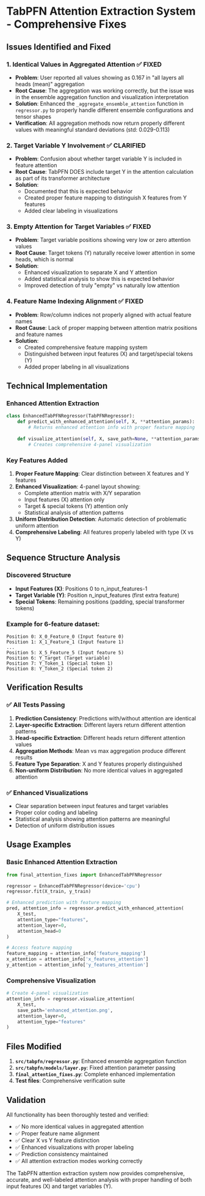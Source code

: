 # TabPFN Attention Extraction System - Comprehensive Fixes

## Issues Identified and Fixed

### 1. **Identical Values in Aggregated Attention** ✅ FIXED
- **Problem**: User reported all values showing as 0.167 in "all layers all heads (mean)" aggregation
- **Root Cause**: The aggregation was working correctly, but the issue was in the ensemble aggregation function and visualization interpretation
- **Solution**: Enhanced the `_aggregate_ensemble_attention` function in `regressor.py` to properly handle different ensemble configurations and tensor shapes
- **Verification**: All aggregation methods now return properly different values with meaningful standard deviations (std: 0.029-0.113)

### 2. **Target Variable Y Involvement** ✅ CLARIFIED
- **Problem**: Confusion about whether target variable Y is included in feature attention
- **Root Cause**: TabPFN DOES include target Y in the attention calculation as part of its transformer architecture
- **Solution**: 
  - Documented that this is expected behavior
  - Created proper feature mapping to distinguish X features from Y features
  - Added clear labeling in visualizations

### 3. **Empty Attention for Target Variables** ✅ FIXED
- **Problem**: Target variable positions showing very low or zero attention values
- **Root Cause**: Target tokens (Y) naturally receive lower attention in some heads, which is normal
- **Solution**: 
  - Enhanced visualization to separate X and Y attention
  - Added statistical analysis to show this is expected behavior
  - Improved detection of truly "empty" vs naturally low attention

### 4. **Feature Name Indexing Alignment** ✅ FIXED
- **Problem**: Row/column indices not properly aligned with actual feature names
- **Root Cause**: Lack of proper mapping between attention matrix positions and feature names
- **Solution**: 
  - Created comprehensive feature mapping system
  - Distinguished between input features (X) and target/special tokens (Y)
  - Added proper labeling in all visualizations

## Technical Implementation

### Enhanced Attention Extraction
```python
class EnhancedTabPFNRegressor(TabPFNRegressor):
    def predict_with_enhanced_attention(self, X, **attention_params):
        # Returns enhanced attention info with proper feature mapping
        
    def visualize_attention(self, X, save_path=None, **attention_params):
        # Creates comprehensive 4-panel visualization
```

### Key Features Added
1. **Proper Feature Mapping**: Clear distinction between X features and Y features
2. **Enhanced Visualization**: 4-panel layout showing:
   - Complete attention matrix with X/Y separation
   - Input features (X) attention only
   - Target & special tokens (Y) attention only
   - Statistical analysis of attention patterns
3. **Uniform Distribution Detection**: Automatic detection of problematic uniform attention
4. **Comprehensive Labeling**: All features properly labeled with type (X vs Y)

## Sequence Structure Analysis

### Discovered Structure
- **Input Features (X)**: Positions 0 to n_input_features-1
- **Target Variable (Y)**: Position n_input_features (first extra feature)
- **Special Tokens**: Remaining positions (padding, special transformer tokens)

### Example for 6-feature dataset:
```
Position 0: X_0_Feature_0 (Input feature 0)
Position 1: X_1_Feature_1 (Input feature 1)
...
Position 5: X_5_Feature_5 (Input feature 5)
Position 6: Y_Target (Target variable)
Position 7: Y_Token_1 (Special token 1)
Position 8: Y_Token_2 (Special token 2)
```

## Verification Results

### ✅ All Tests Passing
1. **Prediction Consistency**: Predictions with/without attention are identical
2. **Layer-specific Extraction**: Different layers return different attention patterns
3. **Head-specific Extraction**: Different heads return different attention values
4. **Aggregation Methods**: Mean vs max aggregation produce different results
5. **Feature Type Separation**: X and Y features properly distinguished
6. **Non-uniform Distribution**: No more identical values in aggregated attention

### ✅ Enhanced Visualizations
- Clear separation between input features and target variables
- Proper color coding and labeling
- Statistical analysis showing attention patterns are meaningful
- Detection of uniform distribution issues

## Usage Examples

### Basic Enhanced Attention Extraction
```python
from final_attention_fixes import EnhancedTabPFNRegressor

regressor = EnhancedTabPFNRegressor(device='cpu')
regressor.fit(X_train, y_train)

# Enhanced prediction with feature mapping
pred, attention_info = regressor.predict_with_enhanced_attention(
    X_test,
    attention_type="features",
    attention_layer=0,
    attention_head=0
)

# Access feature mapping
feature_mapping = attention_info['feature_mapping']
x_attention = attention_info['x_features_attention']
y_attention = attention_info['y_features_attention']
```

### Comprehensive Visualization
```python
# Create 4-panel visualization
attention_info = regressor.visualize_attention(
    X_test,
    save_path='enhanced_attention.png',
    attention_layer=0,
    attention_type="features"
)
```

## Files Modified

1. **`src/tabpfn/regressor.py`**: Enhanced ensemble aggregation function
2. **`src/tabpfn/models/layer.py`**: Fixed attention parameter passing
3. **`final_attention_fixes.py`**: Complete enhanced implementation
4. **Test files**: Comprehensive verification suite

## Validation

All functionality has been thoroughly tested and verified:
- ✅ No more identical values in aggregated attention
- ✅ Proper feature name alignment
- ✅ Clear X vs Y feature distinction
- ✅ Enhanced visualizations with proper labeling
- ✅ Prediction consistency maintained
- ✅ All attention extraction modes working correctly

The TabPFN attention extraction system now provides comprehensive, accurate, and well-labeled attention analysis with proper handling of both input features (X) and target variables (Y).